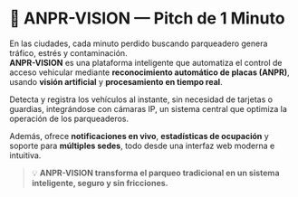 # 🚗 ANPR-VISION — Pitch de 1 Minuto 

En las ciudades, cada minuto perdido buscando parqueadero genera tráfico, estrés y contaminación.  
**ANPR-VISION** es una plataforma inteligente que automatiza el control de acceso vehicular mediante **reconocimiento automático de placas (ANPR)**, usando **visión artificial** y **procesamiento en tiempo real**.

Detecta y registra los vehículos al instante, sin necesidad de tarjetas o guardias, integrándose con cámaras IP,  un sistema central que optimiza la operación de los parqueaderos.

Además, ofrece **notificaciones en vivo**, **estadísticas de ocupación** y soporte para **múltiples sedes**, todo desde una interfaz web moderna e intuitiva.

> 💡 **ANPR-VISION transforma el parqueo tradicional en un sistema inteligente, seguro y sin fricciones.**
